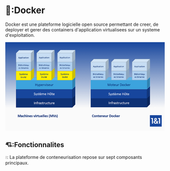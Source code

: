 # 🐳:Docker 

Docker est une plateforme logicielle open source permettant de creer, de deployer et gerer des containers d'application virtualisees  sur un systeme d'exploitation.

![image](FR-docker-tut.png)

## 💘:Fonctionnalites 

💧: La plateforme de conteneurisation repose sur sept composants principaux.

